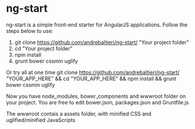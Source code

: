 ng-start
========

ng-start is a simple front-end starter for AngularJS applications.
Follow the steps below to use:

1. git clone https://github.com/andrebaltieri/ng-start/ "Your project folder"
2. cd "Your project folder"
3. npm install
4. grunt bower cssmin uglify

Or try all at one time
git clone https://github.com/andrebaltieri/ng-start/ "YOUR_APP_HERE" && cd "YOUR_APP_HERE" && npm install && grunt bower cssmin uglify

Now you have node_modules, bower_components and wwwroot folder on your project.
You are free to edit bower.json, packages.json and Gruntfile.js

The wwwroot contais a assets folder, with minified CSS and uglified/minified JavaScripts
